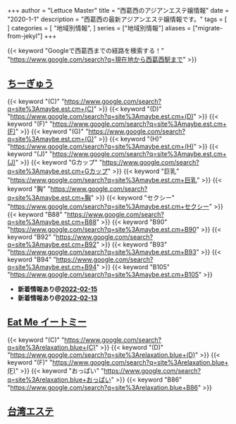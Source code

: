 +++
author = "Lettuce Master"
title = "西葛西のアジアンエステ嬢情報"
date = "2020-1-1"
description = "西葛西の最新アジアンエステ嬢情報です。"
tags = [
]
categories = [
    "地域別情報",
]
series = ["地域別情報"]
aliases = ["migrate-from-jekyl"]
+++

{{< keyword "Googleで西葛西までの経路を検索する！" "https://www.google.com/search?q=現在地から西葛西駅まで" >}}

## [ちーぎゅう](https://maybe.est.cm/)
{{< keyword "(C)" "https://www.google.com/search?q=site%3Amaybe.est.cm+(C)" >}} {{< keyword "(D)" "https://www.google.com/search?q=site%3Amaybe.est.cm+(D)" >}} {{< keyword "(F)" "https://www.google.com/search?q=site%3Amaybe.est.cm+(F)" >}} {{< keyword "(G)" "https://www.google.com/search?q=site%3Amaybe.est.cm+(G)" >}} {{< keyword "(H)" "https://www.google.com/search?q=site%3Amaybe.est.cm+(H)" >}} {{< keyword "(J)" "https://www.google.com/search?q=site%3Amaybe.est.cm+(J)" >}} {{< keyword "Gカップ" "https://www.google.com/search?q=site%3Amaybe.est.cm+Gカップ" >}} {{< keyword "巨乳" "https://www.google.com/search?q=site%3Amaybe.est.cm+巨乳" >}} {{< keyword "胸" "https://www.google.com/search?q=site%3Amaybe.est.cm+胸" >}} {{< keyword "セクシー" "https://www.google.com/search?q=site%3Amaybe.est.cm+セクシー" >}} {{< keyword "B88" "https://www.google.com/search?q=site%3Amaybe.est.cm+B88" >}} {{< keyword "B90" "https://www.google.com/search?q=site%3Amaybe.est.cm+B90" >}} {{< keyword "B92" "https://www.google.com/search?q=site%3Amaybe.est.cm+B92" >}} {{< keyword "B93" "https://www.google.com/search?q=site%3Amaybe.est.cm+B93" >}} {{< keyword "B94" "https://www.google.com/search?q=site%3Amaybe.est.cm+B94" >}} {{< keyword "B105" "https://www.google.com/search?q=site%3Amaybe.est.cm+B105" >}} 

- **新着情報あり@[2022-02-15](/post/2022-02-15)**
- **新着情報あり@[2022-02-13](/post/2022-02-13)**
## [Eat Me イートミー](http://relaxation.blue/)
{{< keyword "(C)" "https://www.google.com/search?q=site%3Arelaxation.blue+(C)" >}} {{< keyword "(D)" "https://www.google.com/search?q=site%3Arelaxation.blue+(D)" >}} {{< keyword "(F)" "https://www.google.com/search?q=site%3Arelaxation.blue+(F)" >}} {{< keyword "おっぱい" "https://www.google.com/search?q=site%3Arelaxation.blue+おっぱい" >}} {{< keyword "B86" "https://www.google.com/search?q=site%3Arelaxation.blue+B86" >}} 

## [台湾エステ](http://taiwanesthe.iest.jp/)


